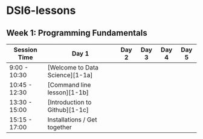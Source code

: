 # DSI6-lessons

## Week 1: Programming Fundamentals

| Session Time  | Day 1                           | Day 2 | Day 3 | Day 4 | Day 5 |
| ------------- | ------------------------------- | ----- | ----- | ----- | ----- |
| 9:00 - 10:30  | [Welcome to Data Science][1-1a] |       |       |       |       |
| 10:45 - 12:30 | [Command line lesson][1-1b]     |       |       |       |       |
| 13:30 - 15:00 | [Introduction to Github][1-1c]  |       |       |       |       |
| 15:15 - 17:00 | Installations / Get together    |       |       |       |       |
